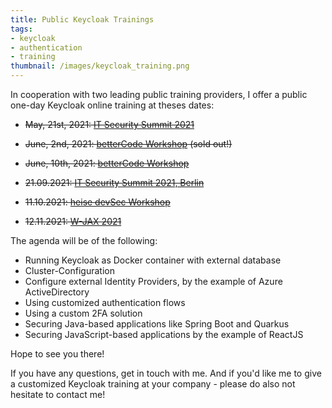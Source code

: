 ```yaml
---
title: Public Keycloak Trainings
tags:
- keycloak
- authentication
- training
thumbnail: /images/keycloak_training.png
---
```


In cooperation with two leading public training providers, I offer a public one-day Keycloak online training at theses dates:

* ~~May, 21st, 2021: [IT Security Summit 2021](https://it-security-summit.de/it-security-summit/authentifizierung-einfach-und-sicher-gemacht-mit-keycloak-teil-1/)~~
* ~~June, 2nd, 2021: [betterCode Workshop](https://api.bettercode.eu/lecture_compact1.php?id=12885&source=0) (sold out!)~~
* ~~June, 10th, 2021: [betterCode Workshop](https://api.bettercode.eu/lecture_compact1.php?id=13002&source=0)~~

* ~~21.09.2021: [IT Security Summit 2021, Berlin](https://it-security-summit.de/it-security-summit/authentifizierung-einfach-und-sicher-gemacht-mit-keycloak-teil-1/)~~
* ~~11.10.2021: [heise devSec Workshop](https://www.heise-devsec.de/veranstaltung-13388-0-authentifizierung-einfach-und-sicher-gemacht-mit-keycloak.html)~~
* ~~12.11.2021: [W-JAX 2021](https://jax.de/performance-security/workshop-authentifizierung-einfach-und-sicher-gemacht-mit-keycloak-iam-und-sso/)~~

The agenda will be of the following:

* Running Keycloak as Docker container with external database
* Cluster-Configuration
* Configure external Identity Providers, by the example of Azure ActiveDirectory
* Using customized authentication flows
* Using a custom 2FA solution
* Securing Java-based applications like Spring Boot and Quarkus
* Securing JavaScript-based applications by the example of ReactJS

Hope to see you there!

If you have any questions, get in touch with me.
And if you'd like me to give a customized Keycloak training at your company - please do also not hesitate to contact me!
